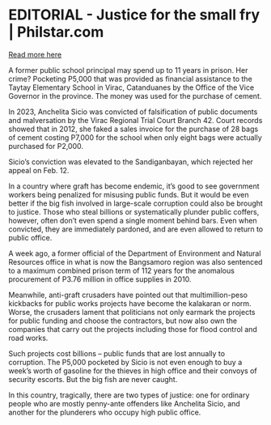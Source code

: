 # EDITORIAL - Justice for the small fry | Philstar.com

[Read more here](https://www.philstar.com/opinion/2025/02/20/2422752/editorial-justice-small-fry)

A former public school principal may spend up to 11 years in prison. Her crime? Pocketing P5,000 that was provided as financial assistance to the Taytay Elementary School in Virac, Catanduanes by the Office of the Vice Governor in the province. The money was used for the purchase of cement.

In 2023, Anchelita Sicio was convicted of falsification of public documents and malversation by the Virac Regional Trial Court Branch 42. Court records showed that in 2012, she faked a sales invoice for the purchase of 28 bags of cement costing P7,000 for the school when only eight bags were actually purchased for P2,000.

Sicio’s conviction was elevated to the Sandiganbayan, which rejected her appeal on Feb. 12.

In a country where graft has become endemic, it’s good to see government workers being penalized for misusing public funds. But it would be even better if the big fish involved in large-scale corruption could also be brought to justice. Those who steal billions or systematically plunder public coffers, however, often don’t even spend a single moment behind bars. Even when convicted, they are immediately pardoned, and are even allowed to return to public office.

A week ago, a former official of the Department of Environment and Natural Resources office in what is now the Bangsamoro region was also sentenced to a maximum combined prison term of 112 years for the anomalous procurement of P3.76 million in office supplies in 2010.

Meanwhile, anti-graft crusaders have pointed out that multimillion-peso kickbacks for public works projects have become the kalakaran or norm. Worse, the crusaders lament that politicians not only earmark the projects for public funding and choose the contractors, but now also own the companies that carry out the projects including those for flood control and road works.

Such projects cost billions – public funds that are lost annually to corruption. The P5,000 pocketed by Sicio is not even enough to buy a week’s worth of gasoline for the thieves in high office and their convoys of security escorts. But the big fish are never caught.

In this country, tragically, there are two types of justice: one for ordinary people who are mostly penny-ante offenders like Anchelita Sicio, and another for the plunderers who occupy high public office.